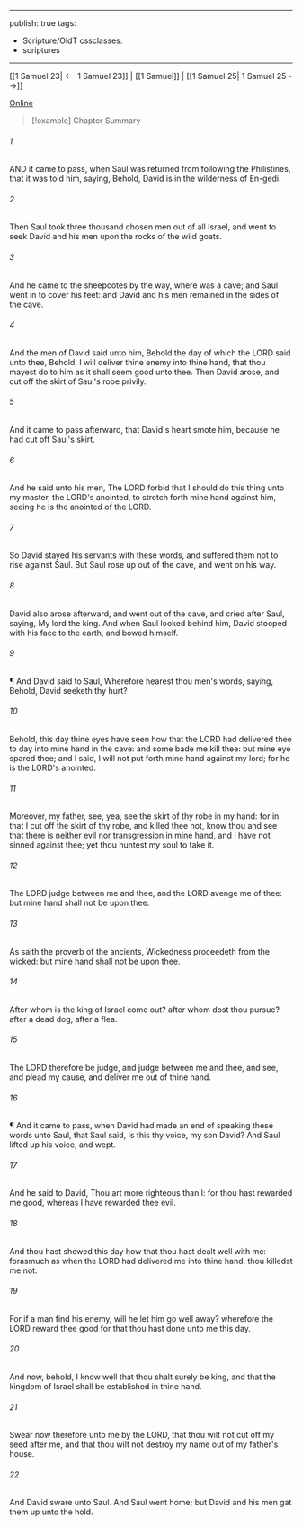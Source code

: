 

---
publish: true
tags:
  - Scripture/OldT
cssclasses:
  - scriptures
---
[[1 Samuel 23| <-- 1 Samuel 23]] | [[1 Samuel]] | [[1 Samuel 25| 1 Samuel 25 -->]]

[Online](https://churchofjesuschrist.org/study/scriptures/ot/1-sam/24?lang=eng)

>[!example] Chapter Summary
>
###### 1
AND it came to pass, when Saul was returned from following the Philistines, that it was told him, saying, Behold, David is in the wilderness of En-gedi.
###### 2
Then Saul took three thousand chosen men out of all Israel, and went to seek David and his men upon the rocks of the wild goats.
###### 3
And he came to the sheepcotes by the way, where was a cave; and Saul went in to cover his feet: and David and his men remained in the sides of the cave.
###### 4
And the men of David said unto him, Behold the day of which the LORD said unto thee, Behold, I will deliver thine enemy into thine hand, that thou mayest do to him as it shall seem good unto thee.  Then David arose, and cut off the skirt of Saul's robe privily.
###### 5
And it came to pass afterward, that David's heart smote him, because he had cut off Saul's skirt.
###### 6
And he said unto his men, The LORD forbid that I should do this thing unto my master, the LORD's anointed, to stretch forth mine hand against him, seeing he is the anointed of the LORD.
###### 7
So David stayed his servants with these words, and suffered them not to rise against Saul.  But Saul rose up out of the cave, and went on his way.
###### 8
David also arose afterward, and went out of the cave, and cried after Saul, saying, My lord the king.  And when Saul looked behind him, David stooped with his face to the earth, and bowed himself.
###### 9
¶ And David said to Saul, Wherefore hearest thou men's words, saying, Behold, David seeketh thy hurt?
###### 10
Behold, this day thine eyes have seen how that the LORD had delivered thee to day into mine hand in the cave: and some bade me kill thee: but mine eye spared thee; and I said, I will not put forth mine hand against my lord; for he is the LORD's anointed.
###### 11
Moreover, my father, see, yea, see the skirt of thy robe in my hand: for in that I cut off the skirt of thy robe, and killed thee not, know thou and see that there is neither evil nor transgression in mine hand, and I have not sinned against thee; yet thou huntest my soul to take it.
###### 12
The LORD judge between me and thee, and the LORD avenge me of thee: but mine hand shall not be upon thee.
###### 13
As saith the proverb of the ancients, Wickedness proceedeth from the wicked: but mine hand shall not be upon thee.
###### 14
After whom is the king of Israel come out?  after whom dost thou pursue?  after a dead dog, after a flea.
###### 15
The LORD therefore be judge, and judge between me and thee, and see, and plead my cause, and deliver me out of thine hand.
###### 16
¶ And it came to pass, when David had made an end of speaking these words unto Saul, that Saul said, Is this thy voice, my son David?  And Saul lifted up his voice, and wept.
###### 17
And he said to David, Thou art more righteous than I: for thou hast rewarded me good, whereas I have rewarded thee evil.
###### 18
And thou hast shewed this day how that thou hast dealt well with me: forasmuch as when the LORD had delivered me into thine hand, thou killedst me not.
###### 19
For if a man find his enemy, will he let him go well away?  wherefore the LORD reward thee good for that thou hast done unto me this day.
###### 20
And now, behold, I know well that thou shalt surely be king, and that the kingdom of Israel shall be established in thine hand.
###### 21
Swear now therefore unto me by the LORD, that thou wilt not cut off my seed after me, and that thou wilt not destroy my name out of my father's house.
###### 22
And David sware unto Saul.  And Saul went home; but David and his men gat them up unto the hold.



